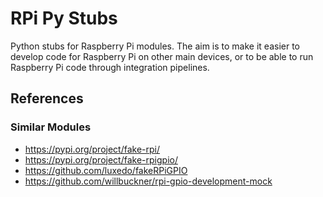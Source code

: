 # RPi Py Stubs

Python stubs for Raspberry Pi modules. The aim is to make it easier to develop code for Raspberry Pi on other main devices, or to be able to run Raspberry Pi code through integration pipelines.

## References

### Similar Modules

- https://pypi.org/project/fake-rpi/
- https://pypi.org/project/fake-rpigpio/
- https://github.com/luxedo/fakeRPiGPIO
- https://github.com/willbuckner/rpi-gpio-development-mock

